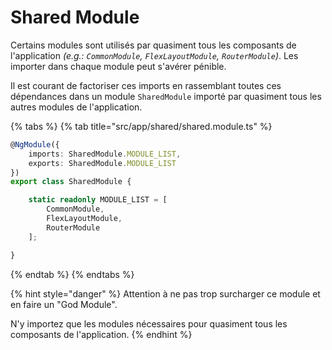 # Shared Module

Certains modules sont utilisés par quasiment tous les composants de l'application _\(e.g.: `CommonModule`, `FlexLayoutModule`, `RouterModule`\)_. Les importer dans chaque module peut s'avérer pénible.

Il est courant de factoriser ces imports en rassemblant toutes ces dépendances dans un module `SharedModule` importé par quasiment tous les autres modules de l'application.

{% tabs %}
{% tab title="src/app/shared/shared.module.ts" %}
```typescript
@NgModule({
    imports: SharedModule.MODULE_LIST,
    exports: SharedModule.MODULE_LIST
})
export class SharedModule {

    static readonly MODULE_LIST = [
        CommonModule,
        FlexLayoutModule,
        RouterModule
    ];

}
```
{% endtab %}
{% endtabs %}

{% hint style="danger" %}
Attention à ne pas trop surcharger ce module et en faire un "God Module".

N'y importez que les modules nécessaires pour quasiment tous les composants de l'application.
{% endhint %}

